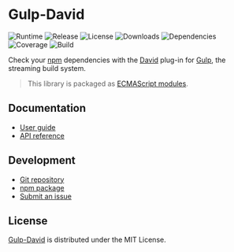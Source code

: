 # Gulp-David
![Runtime](https://img.shields.io/node/v/@cedx/gulp-david.svg) ![Release](https://img.shields.io/npm/v/@cedx/gulp-david.svg) ![License](https://img.shields.io/npm/l/@cedx/gulp-david.svg) ![Downloads](https://img.shields.io/npm/dt/@cedx/gulp-david.svg) ![Dependencies](https://david-dm.org/cedx/gulp-david.svg) ![Coverage](https://coveralls.io/repos/github/cedx/gulp-david/badge.svg) ![Build](https://travis-ci.com/cedx/gulp-david.svg)

Check your [npm](https://www.npmjs.com) dependencies with the [David](https://david-dm.org) plug-in for [Gulp](https://gulpjs.com), the streaming build system.

> This library is packaged as [ECMAScript modules](https://nodejs.org/api/esm.html).

## Documentation
- [User guide](https://dev.belin.io/gulp-david)
- [API reference](https://dev.belin.io/gulp-david/api)

## Development
- [Git repository](https://github.com/cedx/gulp-david)
- [npm package](https://www.npmjs.com/package/@cedx/gulp-david)
- [Submit an issue](https://github.com/cedx/gulp-david/issues)

## License
[Gulp-David](https://dev.belin.io/gulp-david) is distributed under the MIT License.
